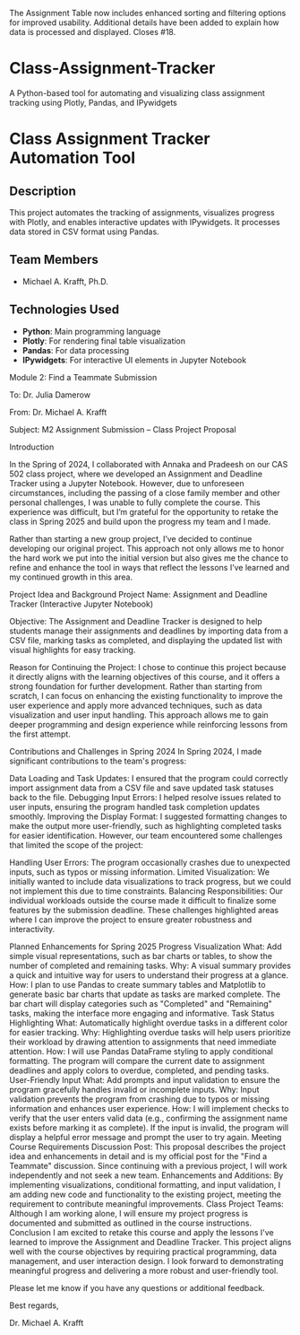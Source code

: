 <!-- Documentation Update for Assignment Table -->
The Assignment Table now includes enhanced sorting and filtering options for improved usability. Additional details have been added to explain how data is processed and displayed. Closes #18.


# Class-Assignment-Tracker
A Python-based tool for automating and visualizing class assignment tracking using Plotly, Pandas, and IPywidgets
# Class Assignment Tracker Automation Tool

## Description
This project automates the tracking of assignments, visualizes progress with Plotly, and enables interactive updates with IPywidgets. It processes data stored in CSV format using Pandas.

## Team Members
- Michael A. Krafft, Ph.D.

## Technologies Used
- **Python**: Main programming language
- **Plotly**: For rendering final table visualization
- **Pandas**: For data processing
- **IPywidgets**: For interactive UI elements in Jupyter Notebook

Module 2: Find a Teammate Submission

To: Dr. Julia Damerow

From: Dr. Michael A. Krafft

Subject: M2 Assignment Submission – Class Project Proposal

Introduction

In the Spring of 2024, I collaborated with Annaka and Pradeesh on our CAS 502 class project, where we developed an Assignment and Deadline Tracker using a Jupyter Notebook. However, due to unforeseen circumstances, including the passing of a close family member and other personal challenges, I was unable to fully complete the course. This experience was difficult, but I’m grateful for the opportunity to retake the class in Spring 2025 and build upon the progress my team and I made.

Rather than starting a new group project, I’ve decided to continue developing our original project. This approach not only allows me to honor the hard work we put into the initial version but also gives me the chance to refine and enhance the tool in ways that reflect the lessons I’ve learned and my continued growth in this area.

Project Idea and Background
Project Name: Assignment and Deadline Tracker (Interactive Jupyter Notebook)

Objective: The Assignment and Deadline Tracker is designed to help students manage their assignments and deadlines by importing data from a CSV file, marking tasks as completed, and displaying the updated list with visual highlights for easy tracking.

Reason for Continuing the Project: I chose to continue this project because it directly aligns with the learning objectives of this course, and it offers a strong foundation for further development. Rather than starting from scratch, I can focus on enhancing the existing functionality to improve the user experience and apply more advanced techniques, such as data visualization and user input handling. This approach allows me to gain deeper programming and design experience while reinforcing lessons from the first attempt.

Contributions and Challenges in Spring 2024
In Spring 2024, I made significant contributions to the team's progress:

Data Loading and Task Updates: I ensured that the program could correctly import assignment data from a CSV file and save updated task statuses back to the file.
Debugging Input Errors: I helped resolve issues related to user inputs, ensuring the program handled task completion updates smoothly.
Improving the Display Format: I suggested formatting changes to make the output more user-friendly, such as highlighting completed tasks for easier identification.
However, our team encountered some challenges that limited the scope of the project:

Handling User Errors: The program occasionally crashes due to unexpected inputs, such as typos or missing information.
Limited Visualization: We initially wanted to include data visualizations to track progress, but we could not implement this due to time constraints.
Balancing Responsibilities: Our individual workloads outside the course made it difficult to finalize some features by the submission deadline.
These challenges highlighted areas where I can improve the project to ensure greater robustness and interactivity.

Planned Enhancements for Spring 2025
Progress Visualization
What: Add simple visual representations, such as bar charts or tables, to show the number of completed and remaining tasks.
Why: A visual summary provides a quick and intuitive way for users to understand their progress at a glance.
How: I plan to use Pandas to create summary tables and Matplotlib to generate basic bar charts that update as tasks are marked complete. The bar chart will display categories such as "Completed" and "Remaining" tasks, making the interface more engaging and informative.
Task Status Highlighting
What: Automatically highlight overdue tasks in a different color for easier tracking.
Why: Highlighting overdue tasks will help users prioritize their workload by drawing attention to assignments that need immediate attention.
How: I will use Pandas DataFrame styling to apply conditional formatting. The program will compare the current date to assignment deadlines and apply colors to overdue, completed, and pending tasks.
User-Friendly Input
What: Add prompts and input validation to ensure the program gracefully handles invalid or incomplete inputs.
Why: Input validation prevents the program from crashing due to typos or missing information and enhances user experience.
How: I will implement checks to verify that the user enters valid data (e.g., confirming the assignment name exists before marking it as complete). If the input is invalid, the program will display a helpful error message and prompt the user to try again.
Meeting Course Requirements
Discussion Post: This proposal describes the project idea and enhancements in detail and is my official post for the "Find a Teammate" discussion. Since continuing with a previous project, I will work independently and not seek a new team.
Enhancements and Additions: By implementing visualizations, conditional formatting, and input validation, I am adding new code and functionality to the existing project, meeting the requirement to contribute meaningful improvements.
Class Project Teams: Although I am working alone, I will ensure my project progress is documented and submitted as outlined in the course instructions.
Conclusion
I am excited to retake this course and apply the lessons I've learned to improve the Assignment and Deadline Tracker. This project aligns well with the course objectives by requiring practical programming, data management, and user interaction design. I look forward to demonstrating meaningful progress and delivering a more robust and user-friendly tool.

Please let me know if you have any questions or additional feedback.

Best regards,

Dr. Michael A. Krafft
